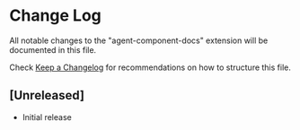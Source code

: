 # Change Log

All notable changes to the "agent-component-docs" extension will be documented in this file.

Check [Keep a Changelog](http://keepachangelog.com/) for recommendations on how to structure this file.

## [Unreleased]

- Initial release